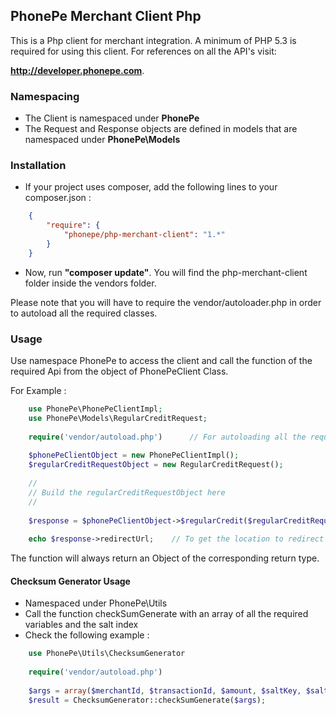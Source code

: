 ## PhonePe Merchant Client Php

This is a Php client for merchant integration. A minimum of PHP 5.3 is required for using this client. For references on all the API's visit:
 
 **<http://developer.phonepe.com>**.
### Namespacing
* The Client is namespaced under **PhonePe**
* The Request and Response objects are defined in models that are namespaced under **PhonePe\\Models**

### Installation

* If your project uses composer, add the following lines to your composer.json :
```json
    {
        "require": {
            "phonepe/php-merchant-client": "1.*"
        }
    }
```
* Now, run **"composer update"**. You will find the php-merchant-client folder inside the vendors folder.

Please note that you will have to require the vendor/autoloader.php in order to autoload all the required classes.
  
### Usage

Use namespace PhonePe to access the client and call the function of the required Api from
the object of PhonePeClient Class.
<br> <p>
    For Example : 
```PHP
    use PhonePe\PhonePeClientImpl;
    use PhonePe\Models\RegularCreditRequest;
    
    require('vendor/autoload.php')      // For autoloading all the required classes
    
    $phonePeClientObject = new PhonePeClientImpl();
    $regularCreditRequestObject = new RegularCreditRequest();
    
    // 
    // Build the regularCreditRequestObject here
    // 
    
    $response = $phonePeClientObject->$regularCredit($regularCreditRequestObject)
    
    echo $response->redirectUrl;    // To get the location to redirect to.
```
</p>

The function will always return an Object of the corresponding return type.

#### Checksum Generator Usage

* Namespaced under PhonePe\Utils
* Call the function checkSumGenerate with an array of all the required variables and
the salt index
* Check the following example :

```php
    use PhonePe\Utils\ChecksumGenerator
    
    require('vendor/autoload.php')
    
    $args = array($merchantId, $transactionId, $amount, $saltKey, $saltIndex
    $result = ChecksumGenerator::checkSumGenerate($args);
```
